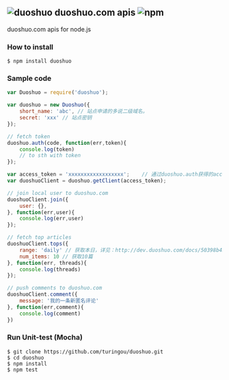 ![duoshuo](http://ww1.sinaimg.cn/large/61ff0de3gw1e78kmsw0q0j200z00z0si.jpg) duoshuo.com apis ![npm](https://badge.fury.io/js/duoshuo.png)
---

duoshuo.com apis for node.js

### How to install

````
$ npm install duoshuo
````

### Sample code

````javascript
var Duoshuo = require('duoshuo');

var duoshuo = new Duoshuo({
    short_name: 'abc', // 站点申请的多说二级域名。
    secret: 'xxx' // 站点密钥
});

// fetch token
duoshuo.auth(code, function(err,token){
    console.log(token)
    // to sth with token    
});

var access_token = 'xxxxxxxxxxxxxxxxxx';	// 通过duoshuo.auth获得的access_token
var duoshuoClient = duoshuo.getClient(access_token);

// join local user to duoshuo.com
duoshuoClient.join({
    user: {},
}, function(err,user){
    console.log(err,user)
});

// fetch top articles
duoshuoClient.tops({
    range: 'daily' // 获取本日，详见：http://dev.duoshuo.com/docs/50398b4b8551ece011000023
    num_items: 10 // 获取10篇
}, function(err, threads){
    console.log(threads)
});

// push comments to duoshuo.com
duoshuoClient.comment({
    message: '我的一条新匿名评论'   
}, function(err,comment){
    console.log(comment)
})

````

### Run Unit-test (Mocha)

````
$ git clone https://github.com/turingou/duoshuo.git
$ cd duoshuo
$ npm install
$ npm test
````